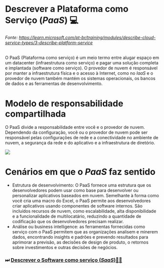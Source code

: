 # Descrever a Plataforma como Serviço (*PaaS*) 💻
###### Fonte: https://learn.microsoft.com/pt-br/training/modules/describe-cloud-service-types/3-describe-platform-service

O PaaS (Plataforma como serviço) é um meio termo entre alugar espaço em um datacenter (infraestrutura como serviço) e pagar uma solução completa e implantada (software como serviço). O provedor de nuvem é responsável por manter a infraestrutura física e o acesso à Internet, como no *IaaS* e o provedor de nuvem também mantém os sistemas operacionais, os bancos de dados e as ferramentas de desenvolvimento.

# Modelo de responsabilidade compartilhada

O PaaS divide a responsabilidade entre você e o provedor de nuvem. Dependendo da configuração, você ou o provedor de nuvem pode ser responsável pelas configurações de rede e a conectividade no ambiente de nuvem, a segurança da rede e do aplicativo e a infraestrutura de diretório.

<img src="https://learn.microsoft.com/pt-br/training/wwl-azure/describe-cloud-service-types/media/shared-responsibility-b3829bfe.svg">

# Cenários em que o *PaaS* faz sentido

* Estrutura de desenvolvimento: O PaaS fornece uma estrutura que os desenvolvedores podem usar como base para desenvolver ou personalizar aplicativos baseados em nuvem. Semelhante à forma como você cria uma macro do Excel, o PaaS permite aos desenvolvedores criar aplicativos usando componentes de software internos. São incluídos recursos de nuvem, como escalabilidade, alta disponibilidade e a funcionalidade de multilocatário, reduzindo a quantidade de codificação que os desenvolvedores precisam realizar.
* Análise ou business intelligence: as ferramentas fornecidas como serviço com o PaaS permitem que as organizações analisem e minerem dados, encontrando insights e padrões e prevendo resultados para aprimorar a previsão, as decisões de design de produto, o retornos sobre investimentos e outras decisões de negócios.

### ⏭ <a href="https://github.com/ofabiobatista/AZ-900/blob/main/SaaS.md"> Descrever o Software como serviço (*SaaS*)👨‍💻 </a>
